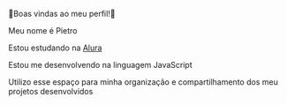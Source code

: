 👾Boas vindas ao meu perfil!👾

Meu nome é Pietro

Estou estudando na [Alura](https://www.alura.com.br/)

Estou me desenvolvendo na linguagem JavaScript

Utilizo esse espaço para minha organização e compartilhamento dos meu projetos desenvolvidos
